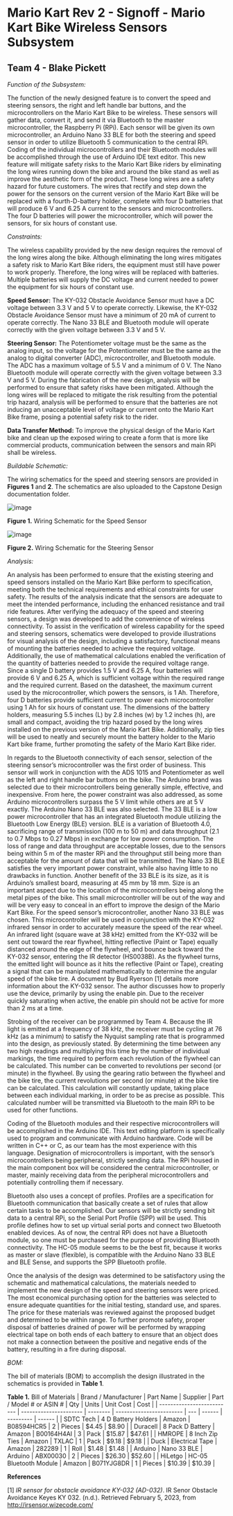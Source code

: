 # Mario Kart Rev 2 - Signoff - Mario Kart Bike Wireless Sensors Subsystem 
## Team 4 - Blake Pickett ##

_Function of the Subsystem:_

The function of the newly designed feature is to convert the speed and steering sensors, the right and left handle bar buttons, and the microcontrollers on the Mario Kart Bike to be wireless. These sensors will gather data, convert it, and send it via Bluetooth to the master microcontroller, the Raspberry Pi (RPi). Each sensor will be given its own microcontroller, an Arduino Nano 33 BLE for both the steering and speed sensor in order to utilize Bluetooth 5 communication to the central RPi. Coding of the individual microcontrollers and their Bluetooth modules will be accomplished through the use of Arduino IDE text editor. This new feature will mitigate safety risks to the Mario Kart Bike riders by eliminating the long wires running down the bike and around the bike stand as well as improve the aesthetic form of the product. These long wires are a safety hazard for future customers. The wires that rectify and step down the power for the sensors on the current version of the Mario Kart Bike will be replaced with a fourth-D-battery holder, complete with four D batteries that will produce 6 V and 6.25 A current to the sensors and microcontrollers. The four D batteries will power the microcontroller, which will power the sensors, for six hours of constant use. 

_Constraints:_ 

The wireless capability provided by the new design requires the removal of the long wires along the bike. Although eliminating the long wires mitigates a safety risk to Mario Kart Bike riders, the equipment must still have power to work properly. Therefore, the long wires will be replaced with batteries. Multiple batteries will supply the DC voltage and current needed to power the equipment for six hours of constant use.  

**Speed Sensor:** The KY-032 Obstacle Avoidance Sensor must have a DC voltage between 3.3 V and 5 V to operate correctly. Likewise, the KY-032 Obstacle Avoidance Sensor must have a minimum of 20 mA of current to operate correctly. The Nano 33 BLE and Bluetooth module will operate correctly with the given voltage between 3.3 V and 5 V.  

**Steering Sensor:** The Potentiometer voltage must be the same as the analog input, so the voltage for the Potentiometer must be the same as the analog to digital converter (ADC), microcontroller, and Bluetooth module. The ADC has a maximum voltage of 5.5 V and a minimum of 0 V. The Nano Bluetooth module will operate correctly with the given voltage between 3.3 V and 5 V. During the fabrication of the new design, analysis will be performed to ensure that safety risks have been mitigated. Although the long wires will be replaced to mitigate the risk resulting from the potential trip hazard, analysis will be performed to ensure that the batteries are not inducing an unacceptable level of voltage or current onto the Mario Kart Bike frame, posing a potential safety risk to the rider.  

**Data Transfer Method:** To improve the physical design of the Mario Kart bike and clean up the exposed wiring to create a form that is more like commercial products, communication between the sensors and main RPi shall be wireless.

_Buildable Schematic:_     

The wiring schematics for the speed and steering sensors are provided in **Figures 1** and **2**. The schematics are also uploaded to the Capstone Design documentation folder. 

![image](https://user-images.githubusercontent.com/113309616/216878265-85b9dd64-0cbd-4305-849b-ddae6a2e561f.png)

**Figure 1.** Wiring Schematic for the Speed Sensor

 ![image](https://user-images.githubusercontent.com/113309616/216878290-5532345e-a4e5-4ac4-8371-c4b1a3d5df2e.png)

**Figure 2.** Wiring Schematic for the Steering Sensor

_Analysis:_ 

An analysis has been performed to ensure that the existing steering and speed sensors installed on the Mario Kart Bike perform to specification, meeting both the technical requirements and ethical constraints for user safety. The results of the analysis indicate that the sensors are adequate to meet the intended performance, including the enhanced resistance and trail ride features. After verifying the adequacy of the speed and steering sensors, a design was developed to add the convenience of wireless connectivity. To assist in the verification of wireless capability for the speed and steering sensors, schematics were developed to provide illustrations for visual analysis of the design, including a satisfactory, functional means of mounting the batteries needed to achieve the required voltage. Additionally, the use of mathematical calculations enabled the verification of the quantity of batteries needed to provide the required voltage range. Since a single D battery provides 1.5 V and 6.25 A, four batteries will provide 6 V and 6.25 A, which is sufficient voltage within the required range and the required current. Based on the datasheet, the maximum current used by the microcontroller, which powers the sensors, is 1 Ah. Therefore, four D batteries provide sufficient current to power each microcontroller using 1 Ah for six hours of constant use. The dimensions of the battery holders, measuring 5.5 inches (L) by 2.8 inches (w) by 1.2 inches (h), are small and compact, avoiding the trip hazard posed by the long wires installed on the previous version of the Mario Kart Bike. Additionally, zip ties will be used to neatly and securely mount the battery holder to the Mario Kart bike frame, further promoting the safety of the Mario Kart Bike rider.  

In regards to the Bluetooth connectivity of each sensor, selection of the steering sensor’s microcontroller was the first order of business. This sensor will work in conjunction with the ADS 1015 and Potentiometer as well as the left and right handle bar buttons on the bike. The Arduino brand was selected due to their microcontrollers being generally simple, effective, and inexpensive. From here, the power constraint was also addressed, as some Arduino microcontrollers surpass the 5 V limit while others are at 5 V exactly. The Arduino Nano 33 BLE was also selected. The 33 BLE is a low power microcontroller that has an integrated Bluetooth module utilizing the Bluetooth Low Energy (BLE) version. BLE is a variation of Bluetooth 4.0, sacrificing range of transmission (100 m to 50 m) and data throughput (2.1 to 0.7 Mbps to 0.27 Mbps) in exchange for low power consumption. The loss of range and data throughput are acceptable losses, due to the sensors being within 5 m of the master RPi and the throughput still being more than acceptable for the amount of data that will be transmitted. The Nano 33 BLE satisfies the very important power constraint, while also having little to no drawbacks in function. Another benefit of the 33 BLE is its size, as it is Arduino’s smallest board, measuring at 45 mm by 18 mm. Size is an important aspect due to the location of the microcontrollers being along the metal pipes of the bike. This small microcontroller will be out of the way and will be very easy to conceal in an effort to improve the design of the Mario Kart Bike. For the speed sensor’s microcontroller, another Nano 33 BLE was chosen. This microcontroller will be used in conjunction with the KY-032 infrared sensor in order to accurately measure the speed of the rear wheel. An infrared light (square wave at 38 kHz) emitted from the KY-032 will be sent out toward the rear flywheel, hitting reflective (Paint or Tape) equally distanced around the edge of the flywheel, and bounce back toward the KY-032 sensor, entering the IR detector (HS0038B). As the flywheel turns, the emitted light will bounce as it hits the reflective (Paint or Tape), creating a signal that can be manipulated mathematically to determine the angular speed of the bike tire. A document by Bud Ryerson [1] details more information about the KY-032 sensor. The author discusses how to properly use the device, primarily by using the enable pin. Due to the receiver quickly saturating when active, the enable pin should not be active for more than 2 ms at a time. 

Strobing of the receiver can be programmed by Team 4. Because the IR light is emitted at a frequency of 38 kHz, the receiver must be cycling at 76 kHz (as a minimum) to satisfy the Nyquist sampling rate that is programmed into the design, as previously stated. By determining the time between any two high readings and multiplying this time by the number of individual markings, the time required to perform each revolution of the flywheel can be calculated. This number can be converted to revolutions per second (or minute) in the flywheel. By using the gearing ratio between the flywheel and the bike tire, the current revolutions per second (or minute) at the bike tire can be calculated. This calculation will constantly update, taking place between each individual marking, in order to be as precise as possible. This calculated number will be transmitted via Bluetooth to the main RPi to be used for other functions.

Coding of the Bluetooth modules and their respective microcontrollers will be accomplished in the Arduino IDE. This text editing platform is specifically used to program and communicate with Arduino hardware. Code will be written in C++ or C, as our team has the most experience with this language. Designation of microcontrollers is important, with the sensor’s microcontrollers being peripheral, strictly sending data. The RPi housed in the main component box will be considered the central microcontroller, or master, mainly receiving data from the peripheral microcontrollers and potentially controlling them if necessary.

Bluetooth also uses a concept of profiles. Profiles are a specification for Bluetooth communication that basically create a set of rules that allow certain tasks to be accomplished. Our sensors will be strictly sending bit data to a central RPi, so the Serial Port Profile (SPP) will be used. This profile defines how to set up virtual serial ports and connect two Bluetooth enabled devices. As of now, the central RPi does not have a Bluetooth module, so one must be purchased for the purpose of providing Bluetooth connectivity. The HC-05 module seems to be the best fit, because it works as master or slave (flexible), is compatible with the Arduino Nano 33 BLE and BLE Sense, and supports the SPP Bluetooth profile.  

Once the analysis of the design was determined to be satisfactory using the schematic and mathematical calculations, the materials needed to implement the new design of the speed and steering sensors were priced. The most economical purchasing option for the batteries was selected to ensure adequate quantities for the initial testing, standard use, and spares. The price for these materials was reviewed against the proposed budget and determined to be within range. To further promote safety, proper disposal of batteries drained of power will be performed by wrapping electrical tape on both ends of each battery to ensure that an object does not make a connection between the positive and negative ends of the battery, resulting in a fire during disposal.  

_BOM:_ 

The bill of materials (BOM) to accomplish the design illustrated in the schematics is provided in **Table 1**. 

**Table 1.** Bill of Materials
| Brand / Manufacturer       | Part Name              | Supplier | Part / Model # or ASIN # | Qty | Units  | Unit Cost | Cost   |
| -------------------------- | ---------------------- | -------- | ------------------------ | --- | ------ | --------- | ------ |
| SDTC Tech                  | 4 D Battery Holders    | Amazon   | B08594HCR5               | 2   | Pieces | $4.45     | $8.90  |
| Duracell                   | 8 Pack D Battery       | Amazon   | B00164H4AI               | 3   | Pack   | $15.87    | $47.61 |
| HMROPE                     | 8 Inch Zip Ties        | Amazon   | TXLAC                    | 1   | Pack   | $9.18     | $9.18  |
| Duck                       | Electrical Tape        | Amazon   | 282289                   | 1   | Roll   | $1.48     | $1.48  |
| Arduino                    | Nano 33 BLE            | Arduino  | ABX00030                 | 2   | Pieces | $26.30    | $52.60 |
| HiLetgo                    | HC-05 Bluetooth Module | Amazon   | B071YJG8DR               | 1   | Pieces | $10.39    | $10.39 |


**References**

[1]	_IR sensor for obstacle avoidance KY-032 (AD-032)_. IR Senor Obstacle Avoidance Keyes KY 032. (n.d.). Retrieved February 5, 2023, from http://irsensor.wizecode.com/ 
